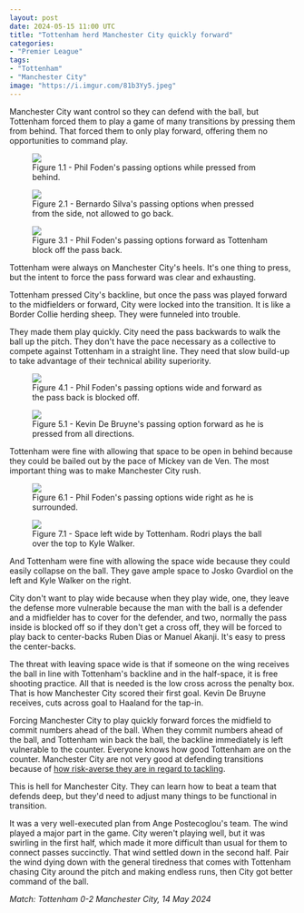 ```yaml
---
layout: post
date: 2024-05-15 11:00 UTC
title: "Tottenham herd Manchester City quickly forward"
categories:
- "Premier League"
tags:
- "Tottenham"
- "Manchester City"
image: "https://i.imgur.com/81b3Yy5.jpeg"
---
```


Manchester City want control so they can defend with the ball, but Tottenham forced them to play a game of many transitions by pressing them from behind. That forced them to only play forward, offering them no opportunities to command play.

<!---more--->

<figure>
    <img src="https://i.imgur.com/81b3Yy5.jpeg">
    <figcaption>Figure 1.1 - Phil Foden's passing options while pressed from behind.</figcaption>
</figure> 

<figure>
    <img src="https://i.imgur.com/DoaqtDY.jpeg">
    <figcaption>Figure 2.1 - Bernardo Silva's passing options when pressed from the side, not allowed to go back.</figcaption>
</figure> 

<figure>
    <img src="https://i.imgur.com/onDKR59.jpg">
    <figcaption>Figure 3.1 - Phil Foden's passing options forward as Tottenham block off the pass back.</figcaption>
</figure> 

Tottenham were always on Manchester City's heels. It's one thing to press, but the intent to force the pass forward was clear and exhausting. 

Tottenham pressed City's backline, but once the pass was played forward to the midfielders or forward, City were locked into the transition. It is like a Border Collie herding sheep. They were funneled into trouble.

They made them play quickly. City need the pass backwards to walk the ball up the pitch. They don't have the pace necessary as a collective to compete against Tottenham in a straight line. They need that slow build-up to take advantage of their technical ability superiority.

<figure>
    <img src="https://i.imgur.com/DaY4ymA.jpeg">
    <figcaption>Figure 4.1 - Phil Foden's passing options wide and forward as the pass back is blocked off.</figcaption>
</figure> 

<figure>
    <img src="https://i.imgur.com/YJcaa7X.jpeg">
    <figcaption>Figure 5.1 - Kevin De Bruyne's passing option forward as he is pressed from all directions.</figcaption>
</figure> 

Tottenham were fine with allowing that space to be open in behind because they could be bailed out by the pace of Mickey van de Ven. The most important thing was to make Manchester City rush. 

<figure>
    <img src="https://i.imgur.com/C8lumZu.jpeg">
    <figcaption>Figure 6.1 - Phil Foden's passing options wide right as he is surrounded.</figcaption>
</figure> 

<figure>
    <img src="https://i.imgur.com/L6nsq6Q.jpeg">
    <figcaption>Figure 7.1 - Space left wide by Tottenham. Rodri plays the ball over the top to Kyle Walker.</figcaption>
</figure> 

And Tottenham were fine with allowing the space wide because they could easily collapse on the ball. They gave ample space to Josko Gvardiol on the left and Kyle Walker on the right.

City don't want to play wide because when they play wide, one, they leave the defense more vulnerable because the man with the ball is a defender and a midfielder has to cover for the defender, and two, normally the pass inside is blocked off so if they don't get a cross off, they will be forced to play back to center-backs Ruben Dias or Manuel Akanji. It's easy to press the center-backs. 

The threat with leaving space wide is that if someone on the wing receives the ball in line with Tottenham's backline and in the half-space, it is free shooting practice. All that is needed is the low cross across the penalty box. That is how Manchester City scored their first goal. Kevin De Bruyne receives, cuts across goal to Haaland for the tap-in. 

Forcing Manchester City to play quickly forward forces the midfield to commit numbers ahead of the ball. When they commit numbers ahead of the ball, and Tottenham win back the ball, the backline immediately is left vulnerable to the counter. Everyone knows how good Tottenham are on the counter. Manchester City are not very good at defending transitions because of [how risk-averse they are in regard to tackling](https://tacticsjournal.com/2023/11/14/manchester-city-dont-take-risks-when-they-defend/). 

This is hell for Manchester City. They can learn how to beat a team that defends deep, but they'd need to adjust many things to be functional in transition.

It was a very well-executed plan from Ange Postecoglou's team. The wind played a major part in the game. City weren't playing well, but it was swirling in the first half, which made it more difficult than usual for them to connect passes succinctly. That wind settled down in the second half. Pair the wind dying down with the general tiredness that comes with Tottenham chasing City around the pitch and making endless runs, then City got better command of the ball.

*Match: Tottenham 0-2 Manchester City, 14 May 2024*